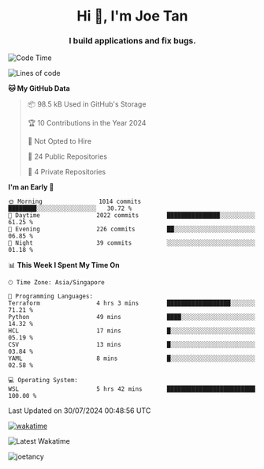 <h1 align="center">Hi 👋, I'm Joe Tan</h1>
<h3 align="center">I build applications and fix bugs.</h3>

<!--START_SECTION:waka-->
![Code Time](http://img.shields.io/badge/Code%20Time-1%2C403%20hrs%206%20mins-blue)

![Lines of code](https://img.shields.io/badge/From%20Hello%20World%20I%27ve%20Written-46.5%20million%20lines%20of%20code-blue)

**🐱 My GitHub Data** 

> 📦 98.5 kB Used in GitHub's Storage 
 > 
> 🏆 10 Contributions in the Year 2024
 > 
> 🚫 Not Opted to Hire
 > 
> 📜 24 Public Repositories 
 > 
> 🔑 4 Private Repositories 
 > 
**I'm an Early 🐤** 

```text
🌞 Morning                1014 commits        ████████░░░░░░░░░░░░░░░░░   30.72 % 
🌆 Daytime                2022 commits        ███████████████░░░░░░░░░░   61.25 % 
🌃 Evening                226 commits         ██░░░░░░░░░░░░░░░░░░░░░░░   06.85 % 
🌙 Night                  39 commits          ░░░░░░░░░░░░░░░░░░░░░░░░░   01.18 % 
```


📊 **This Week I Spent My Time On** 

```text
🕑︎ Time Zone: Asia/Singapore

💬 Programming Languages: 
Terraform                4 hrs 3 mins        ██████████████████░░░░░░░   71.21 % 
Python                   49 mins             ████░░░░░░░░░░░░░░░░░░░░░   14.32 % 
HCL                      17 mins             █░░░░░░░░░░░░░░░░░░░░░░░░   05.19 % 
CSV                      13 mins             █░░░░░░░░░░░░░░░░░░░░░░░░   03.84 % 
YAML                     8 mins              █░░░░░░░░░░░░░░░░░░░░░░░░   02.58 % 

💻 Operating System: 
WSL                      5 hrs 42 mins       █████████████████████████   100.00 % 
```


 Last Updated on 30/07/2024 00:48:56 UTC
<!--END_SECTION:waka-->
[![wakatime](https://wakatime.com/badge/user/e0e3a0f0-6d69-4241-946d-0baaf7b91278.svg)](https://wakatime.com/@e0e3a0f0-6d69-4241-946d-0baaf7b91278)

![Latest Wakatime](https://github.com/joetancy/joetancy/workflows/Latest%20Wakatime/badge.svg)

<p align="left"> <img src="https://komarev.com/ghpvc/?username=joetancy" alt="joetancy" /> </p>

